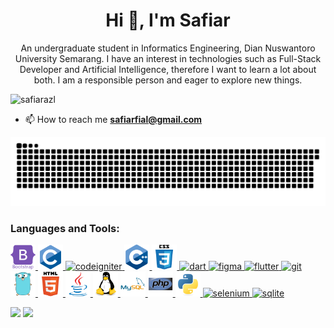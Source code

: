 <h1 align="center">Hi 👋, I'm Safiar</h1>
<p align="center">An undergraduate student in Informatics Engineering, Dian Nuswantoro University Semarang. I have an
    interest in technologies such as Full-Stack Developer and Artificial Intelligence, therefore I want to learn a lot
    about both. I am a responsible person and eager to explore new things.</p>

<p align="left"> <img src="https://komarev.com/ghpvc/?username=safiarazl&label=Profile%20views&color=0e75b6&style=flat"
        alt="safiarazl" /> </p>

<!-- <p align="left"> <a href="https://github.com/ryo-ma/github-profile-trophy"><img
            src="https://github-profile-trophy.vercel.app/?username=safiarazl" alt="safiarazl" /></a> </p> -->


- 📫 How to reach me **safiarfial@gmail.com**

<img src="https://github.com/SyifaAinnur/SyifaAinnur/blob/output/github-contribution-grid-snake.svg">

<h3 align="left">Languages and Tools:</h3>
<p align="left"> <a href="https://getbootstrap.com" target="_blank" rel="noreferrer"> <img
            src="https://raw.githubusercontent.com/devicons/devicon/master/icons/bootstrap/bootstrap-plain-wordmark.svg"
            alt="bootstrap" width="40" height="40" /> </a> <a href="https://www.cprogramming.com/" target="_blank"
        rel="noreferrer"> <img src="https://raw.githubusercontent.com/devicons/devicon/master/icons/c/c-original.svg"
            alt="c" width="40" height="40" /> </a> <a href="https://codeigniter.com" target="_blank" rel="noreferrer">
        <img src="https://cdn.worldvectorlogo.com/logos/codeigniter.svg" alt="codeigniter" width="40" height="40" />
    </a> <a href="https://www.w3schools.com/cpp/" target="_blank" rel="noreferrer"> <img
            src="https://raw.githubusercontent.com/devicons/devicon/master/icons/cplusplus/cplusplus-original.svg"
            alt="cplusplus" width="40" height="40" /> </a> <a href="https://www.w3schools.com/css/" target="_blank"
        rel="noreferrer"> <img
            src="https://raw.githubusercontent.com/devicons/devicon/master/icons/css3/css3-original-wordmark.svg"
            alt="css3" width="40" height="40" /> </a> <a href="https://dart.dev" target="_blank" rel="noreferrer"> <img
            src="https://www.vectorlogo.zone/logos/dartlang/dartlang-icon.svg" alt="dart" width="40" height="40" /> </a>
    <a href="https://www.figma.com/" target="_blank" rel="noreferrer"> <img
            src="https://www.vectorlogo.zone/logos/figma/figma-icon.svg" alt="figma" width="40" height="40" /> </a> <a
        href="https://flutter.dev" target="_blank" rel="noreferrer"> <img
            src="https://www.vectorlogo.zone/logos/flutterio/flutterio-icon.svg" alt="flutter" width="40" height="40" />
    </a> <a href="https://git-scm.com/" target="_blank" rel="noreferrer"> <img
            src="https://www.vectorlogo.zone/logos/git-scm/git-scm-icon.svg" alt="git" width="40" height="40" /> </a> <a
        href="https://golang.org" target="_blank" rel="noreferrer"> <img
            src="https://raw.githubusercontent.com/devicons/devicon/master/icons/go/go-original.svg" alt="go" width="40"
            height="40" /> </a> <a href="https://www.w3.org/html/" target="_blank" rel="noreferrer"> <img
            src="https://raw.githubusercontent.com/devicons/devicon/master/icons/html5/html5-original-wordmark.svg"
            alt="html5" width="40" height="40" /> </a> <a href="https://www.java.com" target="_blank" rel="noreferrer">
        <img src="https://raw.githubusercontent.com/devicons/devicon/master/icons/java/java-original.svg" alt="java"
            width="40" height="40" /> </a> <a href="https://www.linux.org/" target="_blank" rel="noreferrer"> <img
            src="https://raw.githubusercontent.com/devicons/devicon/master/icons/linux/linux-original.svg" alt="linux"
            width="40" height="40" /> </a> <a href="https://www.mysql.com/" target="_blank" rel="noreferrer"> <img
            src="https://raw.githubusercontent.com/devicons/devicon/master/icons/mysql/mysql-original-wordmark.svg"
            alt="mysql" width="40" height="40" /> </a> <a href="https://www.php.net" target="_blank" rel="noreferrer">
        <img src="https://raw.githubusercontent.com/devicons/devicon/master/icons/php/php-original.svg" alt="php"
            width="40" height="40" /> </a> <a href="https://www.python.org" target="_blank" rel="noreferrer"> <img
            src="https://raw.githubusercontent.com/devicons/devicon/master/icons/python/python-original.svg"
            alt="python" width="40" height="40" /> </a> <a href="https://www.selenium.dev" target="_blank"
        rel="noreferrer"> <img
            src="https://raw.githubusercontent.com/detain/svg-logos/780f25886640cef088af994181646db2f6b1a3f8/svg/selenium-logo.svg"
            alt="selenium" width="40" height="40" /> </a> <a href="https://www.sqlite.org/" target="_blank"
        rel="noreferrer"> <img src="https://www.vectorlogo.zone/logos/sqlite/sqlite-icon.svg" alt="sqlite" width="40"
            height="40" /> </a>
</p>

<p>
  <tr>
    
<td><img src="https://github-readme-stats.vercel.app/api?username=safiarazl&show_icons=true&hide_border=true&theme=radical&layout=compact" /></td>
  <td><img src="https://github-readme-stats.vercel.app/api/top-langs/?username=safiarazl&&layout=compact&langs_count=8&theme=radical&hide_border=true" height="185"/></td>
  </tr>
</p>